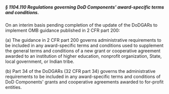 ##### § 1104.110 Regulations governing DoD Components' award-specific terms and conditions. #####

On an interim basis pending completion of the update of the DoDGARs to implement OMB guidance published in 2 CFR part 200:

(a) The guidance in 2 CFR part 200 governs administrative requirements to be included in any award-specific terms and conditions used to supplement the general terms and conditions of a new grant or cooperative agreement awarded to an institution of higher education, nonprofit organization, State, local government, or Indian tribe.

(b) Part 34 of the DoDGARs (32 CFR part 34) governs the administrative requirements to be included in any award-specific terms and conditions of DoD Components' grants and cooperative agreements awarded to for-profit entities.